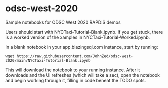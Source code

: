 # odsc-west-2020

Sample notebooks for ODSC West 2020 RAPDIS demos

Users should start with NYCTaxi-Tutorial-Blank.ipynb. If you get stuck, there is a worked version of the xamples in
NYCTaxi-Tutorial-Worked.ipynb.

In a blank notebook in your app.blazingsql.com instance, start by running:

`wget https://raw.githubusercontent.com/JohnZed/odsc-west-2020/main/NYCTaxi-Tutorial-Blank.ipynb`

This will download the notebook to your running instance. After it downloads and the UI refreshes (which will take a sec), open
the notebook and begin working through it, filling in code beneat the TODO spots.